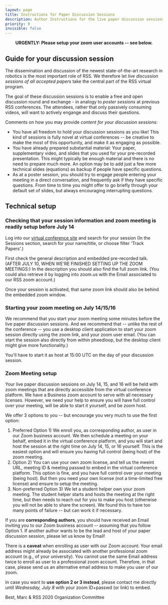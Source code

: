 ```yaml
---
layout: page
title: Instructions for Paper Discussion Sessions
description: Author Instructions for the live paper discussion sessions
priority: 9
invisible: false
---
```


<center><b>URGENTLY: Please setup your zoom user accounts -- see below.</b></center>

## Guide for your discussion session

The dissemination and discussion of the newest state-of-the-art
research in robotics is the most important role of RSS. We therefore
let *live discussion sessions of all accepted papers* take the central
part of the RSS virtual program.

The goal of these discussion sessions is to enable a free and open
discussion round and exchange - in analogy to *poster sessions* at
previous RSS conferences. The attendees, rather that only passively
consuming videos, will want to actively engange and discuss their
questions.

Comments on how you may provide *content for your discussion sessions*:

* You have all freedom to hold your discussion sessions as you like!
  This kind of sessions is fully novel at virtual conferences -- be
  creative to make the most of this opportunity, and make it as
  engaging as possible.
* You have already prepared substantial material: Your paper,
  supplementary video, and slides that you used for your pre-recorded
  presentation. This might typically be enough material and there is
  no need to prepare much more. An option may be to add just a few
  more technical slides (equations) as backup if people have specific
  questions.
* As at a poster session, you should try to engage people entering
  your meeting in a direct conversation, and frequently ask if they
  have specific questions. From time to time you might offer to go
  briefly through your default set of slides, but always encouraging
  interrupting questions.

## Technical setup

### Checking that your session information and zoom meeting is readily setup before July 14

Log into our
[virtual conference site](https://pheedloop.com/rss2020/virtual/) and
search for your session (In the Sessions section, search for your
name/title, or choose filter 'Track Papers'.)

First check the general description and embedded pre-recorded
talk. (AFTER JULY 10, WHEN WE'RE FINISHED SETTING UP THE ZOOM
MEETINGS:) In the description you should also find the full zoom
link. (You could also retrieve it by logging into zoom.us with the
Email associated to our RSS zoom account.)

Once your session is activated, that same zoom link should also be
behind the embedded zoom window.


### Starting your zoom meeting on July 14/15/16

We recommend that you start your zoom meeting some minutes before the
live paper discussion sessions. And we recommend that -- unlike the
rest of the conference -- you use a desktop client application to
start your zoom session directly using the zoom link, and your zoom
user email. (You can start the session also directly from within
pheedloop, but the desktop client might give more functionality.)

You'll have to start it as host at 15:00 UTC on the day of your
discussion session.



### Zoom Meeting setup

Your live paper discussion sessions on July 14, 15, and 16 will be
held with zoom meetings that are directly accessible from the virtual
conference platform. We have a Business zoom account to serve with all
necessary licenses. However, we need your help to ensure you will have
full control over your meeting, will be able to start it yourself, and
be zoom host.

We offer 3 options to you -- but encourage you very
much to use the first option:

1. Preferred Option 1) We enroll you, as corresponding author, as user
  in our Zoom business account. We then schedule a meeting on your
  behalf, embed it in the virtual conference platform, and you will
  start and host the session at the right time on July 14, 15, or 16
  yourself. This is the easiest option and will ensure you having full
  control (being host) of the zoom meeting.
2. Option 2) You can use your own zoom license, and tell us the meeint
  URL, meeting ID & meeting passwd to embed in the virtual conference
  platform. This option is fine, and you have full control over your
  meeting (being host). But then you need your own license (not a
  time-limited free license) and ensure to setup the meeting.
3. Non-preferred Option 3) We let a student helper own your zoom
  meeting. The student helper starts and hosts the meeting at the
  right time, but then needs to reach out for you to make you host
  (otherwise you will not be able to share the screen). We found this
  to have too many points of failure -- but can work it if necessary.

If you are **corresponding authors**, you should have received an
Email inviting you to our Zoom business account -- assuming that you
follow Option 1. If another author wants to be the lead and host of
your paper discussion session, please let us know by Email!

There is a **caveat** when enrolling as user with our Zoom account:
Your email address might already be associated with another
professional zoom account (e.g., of your university). You cannot use
the same Email address twice to enroll as user to a professional zoom
account. Therefore, in that case, please send us an alternative email
address to make you user of our zoom.

In case you want to **use option 2 or 3 instead**, please contact me
directly until *Wednesday, July 8* with your zoom ID+passwd (or link)
to embed.



Best,
Marc
& RSS 2020 Organization Committee
